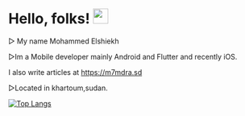 # Hello, folks! <img src="https://raw.githubusercontent.com/MartinHeinz/MartinHeinz/master/wave.gif" width="30px">
▻ My name Mohammed Elshiekh 

▻Im a Mobile developer mainly Android and Flutter and recently iOS.

I also write articles at https://m7mdra.sd


▻Located in khartoum,sudan.

[![Top Langs](https://github-readme-stats.vercel.app/api/top-langs/?username=m7mdra&layout=compact&hide=javascript,html,css,scss&langs_count=6)](https://github.com/anuraghazra/github-readme-stats)

